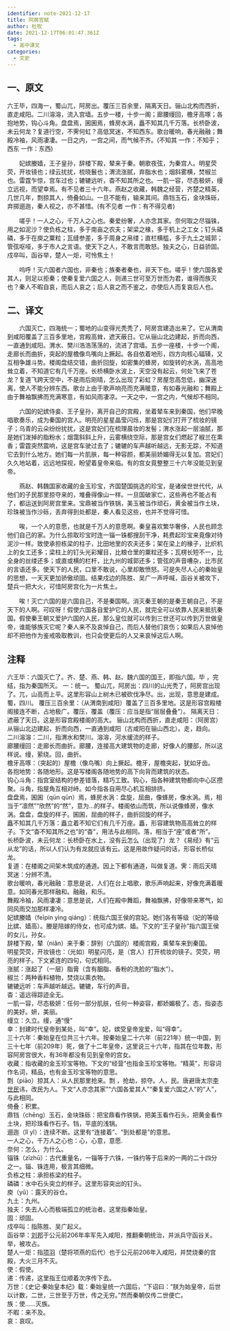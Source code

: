 ```yaml
---
identifier: note-2021-12-17
title: 阿房宫赋
author: 杜牧
date: 2021-12-17T06:01:47.361Z
tags:
  - 高中课文
categories:
  - 文史
---
```

## 一、原文

六王毕，四海一，蜀山兀，阿房出。覆压三百余里，隔离天日。骊山北构而西折，直走咸阳。二川溶溶，流入宫墙。五步一楼，十步一阁；廊腰缦回，檐牙高啄；各抱地势，钩心斗角。盘盘焉，囷囷焉，蜂房水涡，矗不知其几千万落。长桥卧波，未云何龙？复道行空，不霁何虹？高低冥迷，不知西东。歌台暖响，春光融融；舞殿冷袖，风雨凄凄。一日之内，一宫之间，而气候不齐。(不知其 一作：不知乎；西东 一作：东西)

　　妃嫔媵嫱，王子皇孙，辞楼下殿，辇来于秦。朝歌夜弦，为秦宫人。明星荧荧，开妆镜也；绿云扰扰，梳晓鬟也；渭流涨腻，弃脂水也；烟斜雾横，焚椒兰也。雷霆乍惊，宫车过也；辘辘远听，杳不知其所之也。一肌一容，尽态极妍，缦立远视，而望幸焉。有不见者三十六年。燕赵之收藏，韩魏之经营，齐楚之精英，几世几年，剽掠其人，倚叠如山。一旦不能有，输来其间。鼎铛玉石，金块珠砾，弃掷逦迤，秦人视之，亦不甚惜。(有不见者 一作：有不得见者)

　　嗟乎！一人之心，千万人之心也。秦爱纷奢，人亦念其家。奈何取之尽锱铢，用之如泥沙？使负栋之柱，多于南亩之农夫；架梁之椽，多于机上之工女；钉头磷磷，多于在庾之粟粒；瓦缝参差，多于周身之帛缕；直栏横槛，多于九土之城郭；管弦呕哑，多于市人之言语。使天下之人，不敢言而敢怒。独夫之心，日益骄固。戍卒叫，函谷举，楚人一炬，可怜焦土！

　　呜呼！灭六国者六国也，非秦也；族秦者秦也，非天下也。嗟乎！使六国各爱其人，则足以拒秦；使秦复爱六国之人，则递三世可至万世而为君，谁得而族灭也？秦人不暇自哀，而后人哀之；后人哀之而不鉴之，亦使后人而复哀后人也。

## 二、译文

　　六国灭亡，四海统一；蜀地的山变得光秃秃了，阿房宫建造出来了。它从渭南到咸阳覆盖了三百多里地，宫殿高耸，遮天蔽日。它从骊山北边建起，折而向西，一直通到咸阳。渭水、樊川浩浩荡荡的，流进了宫墙。五步一座楼，十步一个阁，走廊长而曲折，突起的屋檐像鸟嘴向上撅起。各自依着地形，四方向核心辐辏，又互相争雄斗势。楼阁盘结交错，曲折回旋，如密集的蜂房，如旋转的水涡，高高地耸立着，不知道它有几千万座。长桥横卧水波上，天空没有起云，何处飞来了苍龙？复道飞跨天空中，不是雨后刚晴，怎么出现了彩虹？房屋忽高忽低，幽深迷离，使人不能分辨东西。歌台上由于歌声响亮而充满暖意，有如春光融和；舞殿上由于舞袖飘拂而充满寒意，有如风雨凄凉。一天之中，一宫之内，气候却不相同。

　　六国的妃嫔侍妾、王子皇孙，离开自己的宫殿，坐着辇车来到秦国，他们早晚唱歌奏乐，成为秦国的宫人。明亮的星星晶莹闪烁，那是宫妃们打开了梳妆的镜子；乌青的云朵纷纷扰扰，这是宫妃们在梳理晨妆的发髻；渭水涨起一层油腻，那是她们泼掉的脂粉水；烟霭斜斜上升，云雾横绕空际，那是宫女们燃起了椒兰在熏香；雷霆突然震响，这是宫车驶过去了；辘辘的车声越听越远，无影无踪，不知道它去到什么地方。她们每一片肌肤，每一种容颜，都美丽娇媚得无以复加。宫妃们久久地站着，远远地探视，盼望着皇帝来临。有的宫女竟整整三十六年没能见到皇帝。

　　燕赵、韩魏国家收藏的金玉珍宝，齐国楚国挑选的珍宝，是诸侯世世代代，从他们的子民那里掠夺来的，堆叠得像山一样。一旦国破家亡，这些再也不能占有了，都运送到阿房宫里来。宝鼎被当作铁锅，美玉被当作顽石，黄金被当作土块，珍珠被当作沙砾，丢弃得到处都是，秦人看见这些，也并不觉得可惜。

　　唉，一个人的意愿，也就是千万人的意愿啊。秦皇喜欢繁华奢侈，人民也顾念他们自己的家。为什么掠取珍宝时连一锱一铢都搜刮干净，耗费起珍宝来竟像对待泥沙一样。致使承担栋梁的柱子，比田地里的农夫还多；架在梁上的椽子，比织机上的女工还多；梁柱上的钉头光彩耀目，比粮仓里的粟粒还多；瓦楞长短不一，比全身的丝缕还多；或直或横的栏杆，比九州的城郭还多；管弦的声音嘈杂，比市民的言语还多。使天下的人民，口里不敢说，心里却敢愤怒。可是失尽人心的秦始皇的思想，一天天更加骄傲顽固。结果戍边的陈胜、吴广一声呼喊，函谷关被攻下，楚兵一把大火，可惜阿房宫化为一片焦土。

　　唉！灭亡六国的是六国自己，不是秦国啊。消灭秦王朝的是秦王朝自己，不是天下的人啊。可叹呀！假使六国各自爱护它的人民，就完全可以依靠人民来抵抗秦国。假使秦王朝又爱护六国的人民，那么皇位就可以传到三世还可以传到万世做皇帝，谁能够族灭它呢？秦人来不及哀悼自己，而后人替他们哀伤；如果后人哀悼他却不把他作为鉴戒吸取教训，也只会使更后的人又来哀悼这后人啊。

## 注释
六王毕：六国灭亡了。齐、楚、燕、韩、赵、魏六国的国王，即指六国。毕 ，完结，指为秦国所灭。
一：统一。
蜀山兀，阿房出：四川的山光秃了，阿房宫出现了。兀，山高而上平。这里形容山上树木已被砍伐净尽。出，出现，意思是建成。蜀，四川。
覆压三百余里：（从渭南到咸阳）覆盖了三百多里地。这是形容宫殿楼阁接连不断，占地极广。覆压，覆盖（覆压：应当是指“层层叠叠”）。
隔离天日：遮蔽了天日。这是形容宫殿楼阁的高大。
骊山北构而西折，直走咸阳：（阿房宫）从骊山北边建起，折而向西，一直通到咸阳（古咸阳在骊山西北）。走，趋向。\
二川溶溶：二川，指渭水和樊川。溶溶，河水缓流的样子。\
廊腰缦回：走廊长而曲折。廊腰，连接高大建筑物的走廊，好像人的腰部，所以这样说。缦，萦绕。回，曲折。\
檐牙高啄：（突起的）屋檐（像鸟嘴）向上撅起。檐牙，屋檐突起，犹如牙齿。\
各抱地势：各随地形。这是写楼阁各随地势的高下向背而建筑的状态。\
钩心斗角：指宫室结构的参差错落，精巧工致。钩心，指各种建筑物都向中心区攒聚。斗角，指屋角互相对峙。如今指各自用尽心机互相排挤。\
盘盘焉，囷囷（qūn qūn）焉，蜂房水涡：盘旋，屈曲，像蜂房，像水涡。焉，相当于“凛然”“欣然”的“然”，意为...的样子。楼阁依山而筑，所以说像蜂房，像水涡。盘盘，盘旋的样子。囷囷，屈曲的样子，曲折回旋的样子。\
矗不知其几千万落：矗立着不知它们有几千万座。矗，形容建筑物高高耸立的样子。下文“杳不知其所之也”的“杳”，用法与此相同。落，相当于“座”或者“所”。\
长桥卧波，未云何龙：长桥卧在水上，没有云怎么（出现了）龙？《易经》有“云从龙”的话，所以人们认为有龙就应该有云。这是用故作疑问的话，形容长桥似龙。\
复道：在楼阁之间架木筑成的通道。因上下都有通道，叫做复道。霁：雨后天晴\
冥迷：分辨不清。\
歌台暖响，春光融融：意思是说，人们在台上唱歌，歌乐声响起来，好像充满着暖意。如同春光那样融和。融融，和乐。\
舞殿冷袖，风雨凄凄：意思是说，人们在殿中舞蹈，舞袖飘拂，好像带来寒气，如同风雨交加那样凄冷。\
妃嫔媵嫱（feīpín yìng qiáng）：统指六国王侯的宫妃。她们各有等级（妃的等级比嫔、嫱高）。媵是陪嫁的侍女，也可成为嫔、嫱。下文的“王子皇孙”指六国王侯的女儿，孙女。\
辞楼下殿，辇（niǎn）来于秦：辞别（六国的）楼阁宫殿，乘辇车来到秦国。\
明星荧荧，开妆镜也：（光如）明星闪亮，是（宫人）打开梳妆的镜子。荧荧，明亮的样子。下文紧连的四句，句式相同。\
涨腻：涨起了（一层）脂膏（含有胭脂、香粉的洗脸的“脂水”）。\
椒兰：两种香料植物，焚烧以熏衣物。\
辘辘远听：车声越听越远。辘辘，车行的声音。\
杳：遥远得踪迹全无。\
一肌一容，尽态极妍：任何一部分肌肤，任何一种姿容，都娇媚极了。态，指姿态的美好。妍，美丽。\
缦立：久立。缦，通“慢”\
幸：封建时代皇帝到某处，叫“幸”。妃，嫔受皇帝宠爱，叫“得幸”。\
三十六年：秦始皇在位共三十六年。按秦始皇二十六年（前221年）统一中国，到三十七年（前209年）死，做了十二年皇帝，这里说三十六年，指其在位年数，形容阿房宫很大，有36年都没有见到皇帝的宫女。\
收藏：指收藏的金玉珍宝等物。下文的“经营”也指金玉珍宝等物。“精英”，形容词作名词，精品，也有金玉珍宝等物的意思。\
剽（piāo）掠其人：从人民那里抢来。剽 ，抢劫，掠夺。人，民。唐避唐太宗[李世民](https://so.gushiwen.cn/authorv_755ffc8b28b0.aspx)讳，改民为人。下文“人亦念其家”“六国各爱其人”“秦复爱六国之人”的“人”，与此相同。\
倚叠：积累。\
鼎铛（chēng）玉石，金块珠砾：把宝鼎看作铁锅，把美玉看作石头，把黄金看作土块，把珍珠看作石子。铛，平底的浅锅。\
逦迤（lǐ yǐ）：连续不断。这里有“连接着”、“到处都是”的意思。\
一人之心，千万人之心也：心，心意，意愿.\
奈何：怎么，为什么。\
锱铢（zīzhū）：古代重量名，一锱等于六铢，一铢约等于后来的一两的二十四分之一。锱、铢连用，极言其细微。\
负栋之柱：承担栋梁的柱子。\
磷磷：水中石头突立的样子。这里形容突出的钉头。\
庾（yǔ）：露天的谷仓。\
九土：九州。\
独夫：失去人心而极端孤立的统治者。这里指秦始皇。\
固：顽固。\
戍卒叫：指陈胜、吴广起义。\
函谷举：[刘邦](https://so.gushiwen.cn/authorv_2466a6bc5628.aspx)于公元前206年率军先入咸阳，推翻秦朝统治，并派兵守函谷关。举，被攻占。\
楚人一炬：指[项羽](https://so.gushiwen.cn/authorv_ea0c2ce3af6d.aspx)（楚将项燕的后代）也于公元前206年入咸阳，并焚烧秦的宫殿，大火三月不灭。\
使：假使。\
递：传递，这里指王位顺着次序传下去。\
万世：《史记·秦始皇本纪》载：秦始皇统一六国后，“下诏曰：“朕为始皇帝，后世以计数，二世，三世至于万世，传之无穷。”然而秦朝仅传二世便亡。\
族：使……灭族。\
不暇：来不及。\
哀：哀叹。